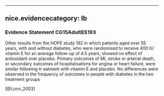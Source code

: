 
---
nice.evidencecategory: Ib
---

### Evidence Statement CG15AdultES193
Other results from the HOPE study 192 in which patients aged over 55 years, with and without diabetes, who were randomised to receive 400 IU vitamin E for an average follow-up of 4.5 years, showed no effect of antioxidant over placebo. Primary outcomes of MI, stroke or arterial death, or secondary outcomes of hospitalisations for angina or heart failure, were similar following tr eatment with vitamin E and placebo. No differences were observed in the frequency of outcomes in people with diabetes in the two treatment groups

[@Lonn_2003]

